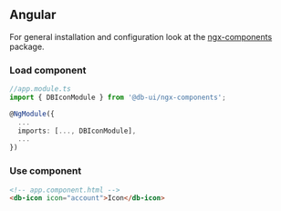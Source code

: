 ## Angular

For general installation and configuration look at the [ngx-components](https://www.npmjs.com/package/@db-ui/ngx-components) package.

### Load component

```ts app.module.ts
//app.module.ts
import { DBIconModule } from '@db-ui/ngx-components';

@NgModule({
  ...
  imports: [..., DBIconModule],
  ...
})

```

### Use component

```html app.component.html
<!-- app.component.html -->
<db-icon icon="account">Icon</db-icon>
```
